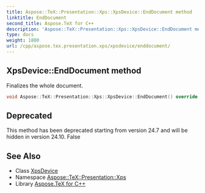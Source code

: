 ```yaml
---
title: Aspose::TeX::Presentation::Xps::XpsDevice::EndDocument method
linktitle: EndDocument
second_title: Aspose.TeX for C++
description: 'Aspose::TeX::Presentation::Xps::XpsDevice::EndDocument method. Finalizes the whole document in C++.'
type: docs
weight: 1800
url: /cpp/aspose.tex.presentation.xps/xpsdevice/enddocument/
---
```

## XpsDevice::EndDocument method


Finalizes the whole document.

```cpp
void Aspose::TeX::Presentation::Xps::XpsDevice::EndDocument() override
```


## Deprecated
This method has been deprecated starting from version 24.7 and will be hidden in version 24.10. False 

## See Also

* Class [XpsDevice](../)
* Namespace [Aspose::TeX::Presentation::Xps](../../)
* Library [Aspose.TeX for C++](../../../)
